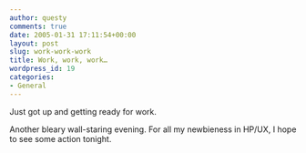 ```yaml
---
author: questy
comments: true
date: 2005-01-31 17:11:54+00:00
layout: post
slug: work-work-work
title: Work, work, work…
wordpress_id: 19
categories:
- General
---
```


Just got up and getting ready for work.

Another bleary wall-staring evening. For all my newbieness in HP/UX, I hope to see some action tonight.
